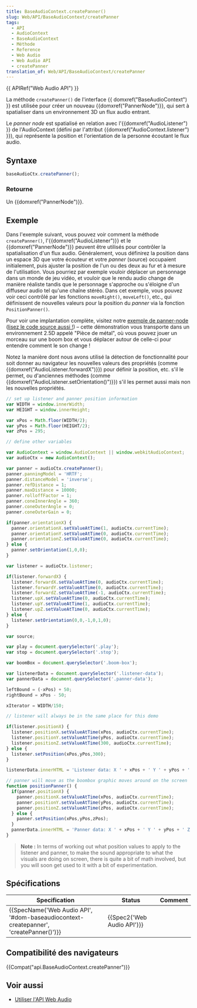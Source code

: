 ```yaml
---
title: BaseAudioContext.createPanner()
slug: Web/API/BaseAudioContext/createPanner
tags:
  - API
  - AudioContext
  - BaseAudioContext
  - Méthode
  - Reference
  - Web Audio
  - Web Audio API
  - createPanner
translation_of: Web/API/BaseAudioContext/createPanner
---
```

{{ APIRef("Web Audio API") }}

La méthode `createPanner()` de l'interface {{ domxref("BaseAudioContext") }} est utilisée pour créer un nouveau {{domxref("PannerNode")}}, qui sert à spatialiser dans un environnement 3D un flux audio entrant.

Le _panner node_ est spatialisé en relation avec l'{{domxref("AudioListener") }} de l'AudioContext (défini par l'attribut {{domxref("AudioContext.listener") }}), qui représente la position et l'orientation de la personne écoutant le flux audio.

## Syntaxe

```js
baseAudioCtx.createPanner();
```

### Retourne

Un {{domxref("PannerNode")}}.

## Exemple

Dans l'exemple suivant, vous pouvez voir comment la méthode `createPanner()`, l'{{domxref("AudioListener")}} et le {{domxref("PannerNode")}} peuvent être utilisés pour contrôler la spatialisation d'un flux audio. Généralement, vous définirez la position dans un espace 3D que votre écouteur et votre _panner_ (source) occupaient initialement, puis ajuster la position de l'un ou des deux au fur et à mesure de l'utilisation. Vous pourriez par exemple vouloir déplacer un personnage dans un monde de jeu vidéo, et vouloir que le rendu audio change de manière réaliste tandis que le personnage s'approche ou s'éloigne d'un diffuseur audio tel qu'une chaîne stéréo. Dans cet exemple, vous pouvez voir ceci contrôlé par les fonctions `moveRight()`, `moveLeft()`, etc., qui définissent de nouvelles valeurs pour la position du _panner_ via la fonction `PositionPanner()`.

Pour voir une implantation complète, visitez notre [exemple de panner-node](https://mdn.github.io/webaudio-examples/panner-node/) ([lisez le code source aussi !](https://github.com/mdn/webaudio-examples/tree/master/panner-node)) – cette démonstration vous transporte dans un environnement 2.5D appelé "Pièce de métal", où vous pouvez jouer un morceau sur une boom box et vous déplacer autour de celle-ci pour entendre comment le son change !

Notez la manière dont nous avons utilisé la détection de fonctionnalité pour soit donner au navigateur les nouvelles valeurs des propriétés (comme {{domxref("AudioListener.forwardX")}}) pour définir la position, etc. s'il le permet, ou d'anciennes méthodes (comme {{domxref("AudioListener.setOrientation()")}}) s'il les permet aussi mais non les nouvelles propriétés.

```js
// set up listener and panner position information
var WIDTH = window.innerWidth;
var HEIGHT = window.innerHeight;

var xPos = Math.floor(WIDTH/2);
var yPos = Math.floor(HEIGHT/2);
var zPos = 295;

// define other variables

var AudioContext = window.AudioContext || window.webkitAudioContext;
var audioCtx = new AudioContext();

var panner = audioCtx.createPanner();
panner.panningModel = 'HRTF';
panner.distanceModel = 'inverse';
panner.refDistance = 1;
panner.maxDistance = 10000;
panner.rolloffFactor = 1;
panner.coneInnerAngle = 360;
panner.coneOuterAngle = 0;
panner.coneOuterGain = 0;

if(panner.orientationX) {
  panner.orientationX.setValueAtTime(1, audioCtx.currentTime);
  panner.orientationY.setValueAtTime(0, audioCtx.currentTime);
  panner.orientationZ.setValueAtTime(0, audioCtx.currentTime);
} else {
  panner.setOrientation(1,0,0);
}

var listener = audioCtx.listener;

if(listener.forwardX) {
  listener.forwardX.setValueAtTime(0, audioCtx.currentTime);
  listener.forwardY.setValueAtTime(0, audioCtx.currentTime);
  listener.forwardZ.setValueAtTime(-1, audioCtx.currentTime);
  listener.upX.setValueAtTime(0, audioCtx.currentTime);
  listener.upY.setValueAtTime(1, audioCtx.currentTime);
  listener.upZ.setValueAtTime(0, audioCtx.currentTime);
} else {
  listener.setOrientation(0,0,-1,0,1,0);
}

var source;

var play = document.querySelector('.play');
var stop = document.querySelector('.stop');

var boomBox = document.querySelector('.boom-box');

var listenerData = document.querySelector('.listener-data');
var pannerData = document.querySelector('.panner-data');

leftBound = (-xPos) + 50;
rightBound = xPos - 50;

xIterator = WIDTH/150;

// listener will always be in the same place for this demo

if(listener.positionX) {
  listener.positionX.setValueAtTime(xPos, audioCtx.currentTime);
  listener.positionY.setValueAtTime(yPos, audioCtx.currentTime);
  listener.positionZ.setValueAtTime(300, audioCtx.currentTime);
} else {
  listener.setPosition(xPos,yPos,300);
}

listenerData.innerHTML = 'Listener data: X ' + xPos + ' Y ' + yPos + ' Z ' + 300;

// panner will move as the boombox graphic moves around on the screen
function positionPanner() {
  if(panner.positionX) {
    panner.positionX.setValueAtTime(xPos, audioCtx.currentTime);
    panner.positionY.setValueAtTime(yPos, audioCtx.currentTime);
    panner.positionZ.setValueAtTime(zPos, audioCtx.currentTime);
  } else {
    panner.setPosition(xPos,yPos,zPos);
  }
  pannerData.innerHTML = 'Panner data: X ' + xPos + ' Y ' + yPos + ' Z ' + zPos;
}
```

> **Note :** In terms of working out what position values to apply to the listener and panner, to make the sound appropriate to what the visuals are doing on screen, there is quite a bit of math involved, but you will soon get used to it with a bit of experimentation.

## Spécifications

| Specification                                                                                                    | Status                               | Comment |
| ---------------------------------------------------------------------------------------------------------------- | ------------------------------------ | ------- |
| {{SpecName('Web Audio API', '#dom-baseaudiocontext-createpanner', 'createPanner()')}} | {{Spec2('Web Audio API')}} |         |

## Compatibilité des navigateurs

{{Compat("api.BaseAudioContext.createPanner")}}

## Voir aussi

- [Utiliser l'API Web Audio](/en-US/docs/Web_Audio_API/Using_Web_Audio_API)
